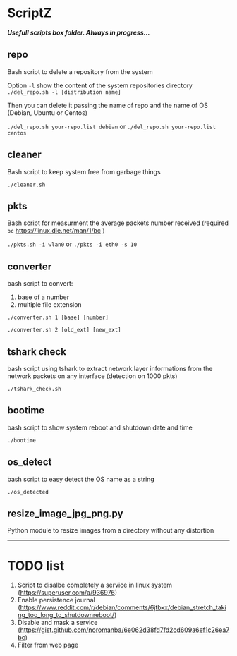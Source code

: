 # ScriptZ
__*Usefull scripts box folder. Always in progress...*__

## repo
Bash script to delete a repository from the system

Option `-l` show the content of the system repositories directory
`./del_repo.sh -l [distribution name]`

Then you can delete it passing the name of repo and the name of OS (Debian, Ubuntu or Centos)

`./del_repo.sh your-repo.list debian` or `./del_repo.sh your-repo.list centos`

## cleaner
Bash script to keep system free from garbage things

`./cleaner.sh`

## pkts
Bash script for measurment the average packets number received (required `bc` https://linux.die.net/man/1/bc )

`./pkts.sh -i wlan0` or `./pkts -i eth0 -s 10`

## converter
bash script to convert:
1. base of a number
2. multiple file extension

`./converter.sh 1 [base] [number]`

`./converter.sh 2 [old_ext] [new_ext]`

## tshark check
bash script using tshark to extract network layer informations
from the network packets on any interface (detection on 1000 pkts)

`./tshark_check.sh`

## bootime
bash script to show system reboot and shutdown date and time

`./bootime`

## os_detect
bash script to easy detect the OS name as a string

`./os_detected`

## resize_image_jpg_png.py
Python module to resize images from a directory without any distortion

---

# TODO list

1. Script to disalbe completely a service in linux system (https://superuser.com/a/936976)
2. Enable persistence journal (https://www.reddit.com/r/debian/comments/6jtbxx/debian_stretch_taking_too_long_to_shutdownreboot/)
3. Disable and mask a service (https://gist.github.com/noromanba/6e062d38fd7fd2cd609a6ef1c26ea7bc)
4. Filter from web page
